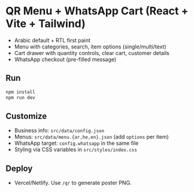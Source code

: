 # QR Menu + WhatsApp Cart (React + Vite + Tailwind)

- Arabic default + RTL first paint
- Menu with categories, search, item options (single/multi/text)
- Cart drawer with quantity controls, clear cart, customer details
- WhatsApp checkout (pre-filled message)

## Run
```bash
npm install
npm run dev
```

## Customize
- Business info: `src/data/config.json`
- Menus: `src/data/menu.{ar,he,en}.json` (add `options` per item)
- WhatsApp target: `config.whatsapp` in the same file
- Styling via CSS variables in `src/styles/index.css`

## Deploy
- Vercel/Netlify. Use `/qr` to generate poster PNG.